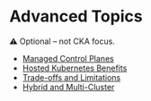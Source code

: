 # Advanced Topics

⚠️ Optional – not CKA focus.

- [Managed Control Planes](../cka/Cka/ManagedControlPlanes.md)
- [Hosted Kubernetes Benefits](../cka/Cka/HostedBenefits.md)
- [Trade-offs and Limitations](../cka/Cka/Tradeoffs.md)
- [Hybrid and Multi-Cluster](../cka/Cka/HybridMultiCluster.md)

